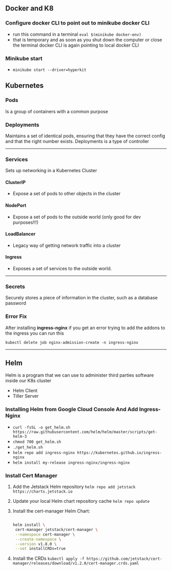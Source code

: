 ## Docker and K8

### Configure docker CLI to point out to minikube docker CLI

- run this command in a terminal `eval $(minikube docker-env)`
- that is temporary and as soon as you shut down the computer or close the terminal docker CLI is again pointing to local docker CLI

### Minikube start

- `minikube start --driver=hyperkit`

## Kubernetes

### Pods

Is a group of containers with a common purpose

### Deployments

Maintains a set of identical pods, ensuring that they have the correct config and that the right number exists. Deployments is a type of controller

---

### Services

Sets up networking in a Kubernetes Cluster

#### ClusterIP

- Expose a set of pods to other objects in the cluster

#### NodePort

- Expose a set of pods to the outside world (only good for dev purposes!!!)

#### LoadBalancer

- Legacy way of getting network traffic into a cluster

#### Ingress

- Exposes a set of services to the outside world.

---

### Secrets

Securely stores a piece of information in the cluster, such as a database password 

### Error Fix

After installing **ingress-nginx** if you get an error trying to add the addons to the ingress you can run this

`kubectl delete job nginx-admission-create -n ingress-nginx`

---

## Helm

Helm is a program that we can use to administer third parties software inside our K8s cluster

- Helm Client
- Tiller Server 

### Installing Helm from Google Cloud Console And Add Ingress-Nginx


- `curl -fsSL -o get_helm.sh https://raw.githubusercontent.com/helm/helm/master/scripts/get-helm-3`
- `chmod 700 get_helm.sh`
- `./get_helm.sh`
- `helm repo add ingress-nginx https://kubernetes.github.io/ingress-nginx`
- `helm install my-release ingress-nginx/ingress-nginx`

### Install Cert Manager

1. Add the Jetstack Helm repository
   `helm repo add jetstack https://charts.jetstack.io`
2. Update your local Helm chart repository cache
   `helm repo update`
3. Install the cert-manager Helm Chart:


   ```sh

   helm install \
    cert-manager jetstack/cert-manager \
    --namespace cert-manager \
    --create-namespace \
    --version v1.8.0 \
    --set installCRDs=true
   ```

4. Install the CRDs
   `kubectl apply -f https://github.com/jetstack/cert-manager/releases/download/v1.2.0/cert-manager.crds.yaml`